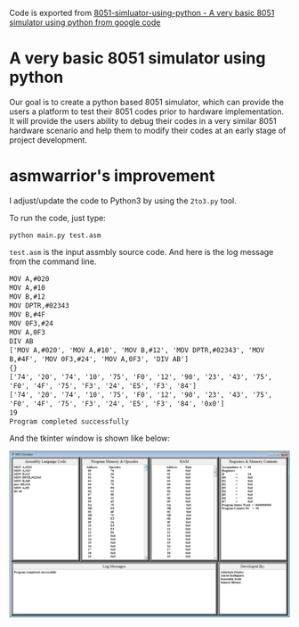 Code is exported from [8051-simluator-using-python - A very basic 8051 simulator using python from google code](https://code.google.com/archive/p/8051-simluator-using-python/)

# A very basic 8051 simulator using python

Our goal is to create a python based 8051 simulator, which can provide the users a platform to test their 8051 codes prior to hardware implementation. It will provide the users ability to debug their codes in a very similar 8051 hardware scenario and help them to modify their codes at an early stage of project development.

# asmwarrior's improvement
I adjust/update the code to Python3 by using the `2to3.py` tool.

To run the code, just type:

~~~~
python main.py test.asm
~~~~
`test.asm` is the input assmbly source code.
And here is the log message from the command line.

~~~~
MOV A,#020
MOV A,#10
MOV B,#12
MOV DPTR,#02343
MOV B,#4F
MOV 0F3,#24
MOV A,0F3
DIV AB
['MOV A,#020', 'MOV A,#10', 'MOV B,#12', 'MOV DPTR,#02343', 'MOV B,#4F', 'MOV 0F3,#24', 'MOV A,0F3', 'DIV AB']
{}
['74', '20', '74', '10', '75', 'F0', '12', '90', '23', '43', '75', 'F0', '4F', '75', 'F3', '24', 'E5', 'F3', '84']
['74', '20', '74', '10', '75', 'F0', '12', '90', '23', '43', '75', 'F0', '4F', '75', 'F3', '24', 'E5', 'F3', '84', '0x0']
19
Program completed successfully
~~~~

And the tkinter window is shown like below:

![gui window](./image/gui.png)